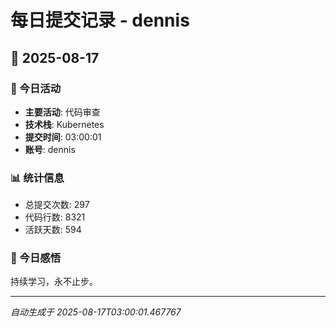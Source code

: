 # 每日提交记录 - dennis

## 📅 2025-08-17

### 🎯 今日活动
- **主要活动**: 代码审查
- **技术栈**: Kubernetes
- **提交时间**: 03:00:01
- **账号**: dennis

### 📊 统计信息
- 总提交次数: 297
- 代码行数: 8321
- 活跃天数: 594

### 💭 今日感悟
持续学习，永不止步。

---
*自动生成于 2025-08-17T03:00:01.467767*
